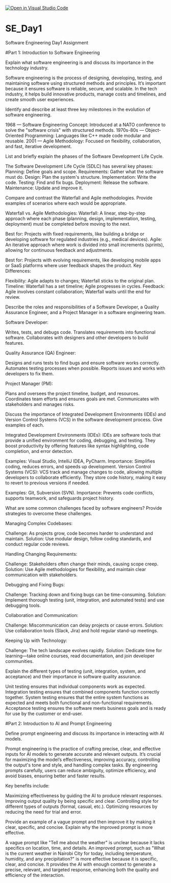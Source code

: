 [![Open in Visual Studio Code](https://classroom.github.com/assets/open-in-vscode-2e0aaae1b6195c2367325f4f02e2d04e9abb55f0b24a779b69b11b9e10269abc.svg)](https://classroom.github.com/online_ide?assignment_repo_id=18391026&assignment_repo_type=AssignmentRepo)
# SE_Day1
Software Engineering Day1 Assignment

#Part 1: Introduction to Software Engineering

Explain what software engineering is and discuss its importance in the technology industry.

Software engineering is the process of designing, developing, testing, and maintaining software using structured methods and principles.
It’s important because it ensures software is reliable, secure, and scalable. In the tech industry, it helps build innovative products, manage costs and timelines, and create smooth user experiences.

Identify and describe at least three key milestones in the evolution of software engineering.

1968 — Software Engineering Concept: Introduced at a NATO conference to solve the "software crisis" with structured methods.
1970s-80s — Object-Oriented Programming: Languages like C++ made code modular and reusable.
2001 — Agile Methodology: Focused on flexibility, collaboration, and fast, iterative development.


List and briefly explain the phases of the Software Development Life Cycle.

The Software Development Life Cycle (SDLC) has several key phases:
Planning: Define goals and scope.
Requirements: Gather what the software must do.
Design: Plan the system's structure.
Implementation: Write the code.
Testing: Find and fix bugs.
Deployment: Release the software.
Maintenance: Update and improve it.


Compare and contrast the Waterfall and Agile methodologies. Provide examples of scenarios where each would be appropriate.

Waterfall vs. Agile Methodologies:
Waterfall: A linear, step-by-step approach where each phase (planning, design, implementation, testing, deployment) must be completed before moving to the next.

Best for: Projects with fixed requirements, like building a bridge or developing software for regulated industries (e.g., medical devices).
Agile: An iterative approach where work is divided into small increments (sprints), allowing for continuous feedback and adjustments.

Best for: Projects with evolving requirements, like developing mobile apps or SaaS platforms where user feedback shapes the product.
Key Differences:

Flexibility: Agile adapts to changes; Waterfall sticks to the original plan.
Timeline: Waterfall has a set timeline; Agile progresses in cycles.
Feedback: Agile involves constant collaboration; Waterfall waits until the end for review.


Describe the roles and responsibilities of a Software Developer, a Quality Assurance Engineer, and a Project Manager in a software engineering team.

Software Developer:

Writes, tests, and debugs code.
Translates requirements into functional software.
Collaborates with designers and other developers to build features.

Quality Assurance (QA) Engineer:

Designs and runs tests to find bugs and ensure software works correctly.
Automates testing processes when possible.
Reports issues and works with developers to fix them.

Project Manager (PM):

Plans and oversees the project timeline, budget, and resources.
Coordinates team efforts and ensures goals are met.
Communicates with stakeholders and manages risks.

Discuss the importance of Integrated Development Environments (IDEs) and Version Control Systems (VCS) in the software development process. Give examples of each.

Integrated Development Environments (IDEs):
IDEs are software tools that provide a unified environment for coding, debugging, and testing. They boost productivity by offering features like syntax highlighting, code completion, and error detection.

Examples: Visual Studio, IntelliJ IDEA, PyCharm.
Importance: Simplifies coding, reduces errors, and speeds up development.
Version Control Systems (VCS):
VCS track and manage changes to code, allowing multiple developers to collaborate efficiently. They store code history, making it easy to revert to previous versions if needed.

Examples: Git, Subversion (SVN).
Importance: Prevents code conflicts, supports teamwork, and safeguards project history.


What are some common challenges faced by software engineers? Provide strategies to overcome these challenges.

Managing Complex Codebases:

Challenge: As projects grow, code becomes harder to understand and maintain.
Solution: Use modular design, follow coding standards, and conduct regular code reviews.

Handling Changing Requirements:

Challenge: Stakeholders often change their minds, causing scope creep.
Solution: Use Agile methodologies for flexibility, and maintain clear communication with stakeholders.

Debugging and Fixing Bugs:

Challenge: Tracking down and fixing bugs can be time-consuming.
Solution: Implement thorough testing (unit, integration, and automated tests) and use debugging tools.

Collaboration and Communication:

Challenge: Miscommunication can delay projects or cause errors.
Solution: Use collaboration tools (Slack, Jira) and hold regular stand-up meetings.

Keeping Up with Technology:

Challenge: The tech landscape evolves rapidly.
Solution: Dedicate time for learning—take online courses, read documentation, and join developer communities.


Explain the different types of testing (unit, integration, system, and acceptance) and their importance in software quality assurance.

Unit testing ensures that individual components work as expected.
Integration testing ensures that combined components function correctly together.
System testing ensures that the entire system functions as expected and meets both functional and non-functional requirements.
Acceptance testing ensures the software meets business goals and is ready for use by the customer or end-user.


#Part 2: Introduction to AI and Prompt Engineering


Define prompt engineering and discuss its importance in interacting with AI models.

Prompt engineering is the practice of crafting precise, clear, and effective inputs for AI models to generate accurate and relevant outputs. It’s crucial for maximizing the model’s effectiveness, improving accuracy, controlling the output's tone and style, and handling complex tasks. By engineering prompts carefully, users can reduce ambiguity, optimize efficiency, and avoid biases, ensuring better and faster results.

Key benefits include:

Maximizing effectiveness by guiding the AI to produce relevant responses.
Improving output quality by being specific and clear.
Controlling style for different types of outputs (formal, casual, etc.).
Optimizing resources by reducing the need for trial and error.


Provide an example of a vague prompt and then improve it by making it clear, specific, and concise. Explain why the improved prompt is more effective.

A vague prompt like "Tell me about the weather" is unclear because it lacks specifics on location, time, and details. An improved prompt, such as "What is the current weather in Nairobi City for today, including temperature, humidity, and any precipitation?" is more effective because it is specific, clear, and concise. It provides the AI with enough context to generate a precise, relevant, and targeted response, enhancing both the quality and efficiency of the interaction.